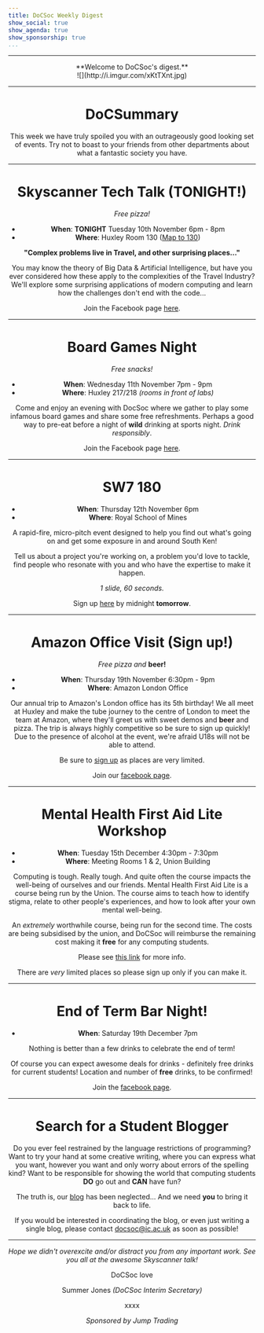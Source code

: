 ```yaml
---
title: DoCSoc Weekly Digest
show_social: true
show_agenda: true
show_sponsorship: true
...
```


---

<center>**Welcome to DoCSoc's digest.**</center>

<center>![](http://i.imgur.com/xKtTXnt.jpg)

---

# DoCSummary

This week we have truly spoiled you with an outrageously good looking set of events. Try not to boast to your friends from other departments about what a fantastic society you have. 

---

# Skyscanner Tech Talk (TONIGHT!)

*Free pizza!*

- **When**: **TONIGHT** Tuesday 10th November 6pm - 8pm
- **Where**: Huxley Room 130 ([Map to 130](http://imgur.com/l42Vxh5))

**"Complex problems live in Travel, and other surprising places..."**

You may know the theory of Big Data & Artificial Intelligence, but have you ever considered how these apply to the complexities of the Travel Industry? We'll explore some surprising applications of modern computing and  learn how the challenges don't end with the code...

Join the Facebook page [here](https://www.facebook.com/events/1483489351956160/).

---

# Board Games Night

*Free snacks!*

- **When**: Wednesday 11th November 7pm - 9pm 
- **Where**: Huxley 217/218 *(rooms in front of labs)*

Come and enjoy an evening with DocSoc where we gather to play some infamous board games and share some free refreshments. Perhaps a good way to pre-eat before a night of **wild** drinking at sports night. *Drink responsibly*.

Join the Facebook page [here](https://www.facebook.com/events/564602963687251/).

---

# SW7 180

- **When**: Thursday 12th November 6pm
- **Where**: Royal School of Mines

A rapid-fire, micro-pitch event designed to help you find out what's going on and get some exposure in and around South Ken!

Tell us about a project you're working on, a problem you'd love to tackle, find people who resonate with you and who have the expertise to make it happen. 

*1 slide, 60 seconds.*

Sign up [here](https://sw7180eng.splashthat.com/) by midnight **tomorrow**.

---

# Amazon Office Visit (Sign up!)

*Free pizza and* **beer!**

- **When**: Thursday 19th November 6:30pm - 9pm
- **Where**: Amazon London Office

Our annual trip to Amazon's London office has its 5th birthday! We all meet at Huxley and make the tube journey to the centre of London to meet the team at Amazon, where they'll greet us with sweet demos and **beer** and pizza. The trip is always highly competitive so be sure to sign up quickly! Due to the presence of alcohol at the event, we're afraid U18s will not be able to attend.

Be sure to [sign up](https://docs.google.com/forms/d/1_0JQttCifuL6-UNrDdIzNZyEqwlz_LQytsdM39NEzsw/viewform) as places are very limited.

Join our [facebook page](https://www.facebook.com/events/687251384744685/).

---

# Mental Health First Aid Lite Workshop

- **When**: Tuesday 15th December 4:30pm - 7:30pm
- **Where**: Meeting Rooms 1 & 2, Union Building

Computing is tough. Really tough. And quite often the course impacts the well-being of ourselves and our friends. Mental Health First Aid Lite is a course being run by the Union. The course aims to teach how to identify stigma, relate to other people's experiences, and how to look after your own mental well-being.

An *extremely* worthwhile course, being run for the second time. The costs are being subsidised by the union, and DoCSoc will reimburse the remaining cost making it **free** for any computing students. 

Please see [this link](https://www.imperialcollegeunion.org/whats-on/event/2613) for more info. 

There are *very* limited places so please sign up only if you can make it. 

---

# End of Term Bar Night!

- **When**: Saturday 19th December 7pm

Nothing is better than a few drinks to celebrate the end of term!

Of course you can expect awesome deals for drinks - definitely free drinks for current students! Location and number of **free** drinks, to be confirmed!

Join the [facebook page](https://www.facebook.com/events/178535615823180).

---

# Search for a Student Blogger

Do you ever feel restrained by the language restrictions of programming? Want to try your hand at some creative writing, where you can express what you want, however you want and only worry about errors of the spelling kind? Want to be responsible for showing the world that computing students **DO** go out and **CAN** have fun? 

The truth is, our [blog](http://docsoc.co.uk/blog/) has been neglected... And we need **you** to bring it back to life. 

If you would be interested in coordinating the blog, or even just writing a single blog, please contact docsoc@ic.ac.uk as soon as possible! 

---

*Hope we didn't overexcite and/or distract you from any important work. See you all at the awesome Skyscanner talk!*

DoCSoc love

Summer Jones *(DoCSoc Interim Secretary)*

xxxx

*Sponsored by Jump Trading* 
